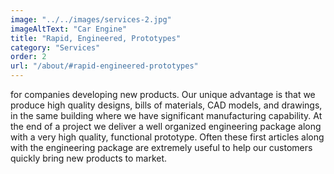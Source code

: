 ```yaml
---
image: "../../images/services-2.jpg"
imageAltText: "Car Engine"
title: "Rapid, Engineered, Prototypes"
category: "Services"
order: 2
url: "/about/#rapid-engineered-prototypes"
---
```


for companies developing new products. Our unique advantage is that we produce high quality designs, bills of materials, CAD models, and drawings, in the same building where we have significant manufacturing capability. At the end of a project we deliver a well organized engineering package along with a very high quality, functional prototype. Often these first articles along with the engineering package are extremely useful to help our customers quickly bring new products to market.